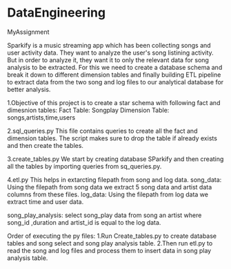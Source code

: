 # DataEngineering
MyAssignment

Sparkify is a music streaming app which has been collecting songs and user activity data.
They want to analyze the user's song listining activity. But in order to analyze it, they want it to only the relevant data for song analysis to be extracted. 
For this we need to create a database schema and break it down to different dimension tables and finally building ETL
pipeline to extract data from the two song and log files to our analytical database for better analysis.



1.Objective of this project is to create a star schema with following fact and dimesnion tables:
 Fact Table: Songplay
 Dimension Table: songs,artists,time,users
 
2.sql_queries.py
This file contains queries to create all the fact and dimension tables.
The script makes sure to drop the table if already exists and then create the tables.

3.create_tables.py
We start by creating database SParkify and then creating all the tables by importing queries from sq_queries.py.

4.etl.py
This helps in extarcting filepath from song and log data.
song_data: Using the filepath from song data we extract 5 song data and artist data columns from these files.
log_data: Using the filepath from log data we extract time and user data.

song_play_analysis: select song_play data from song an artist where song_id ,duration and artist_id is equal to the log data.

Order of executing the py files:
1.Run Create_tables.py to create database tables and song select and song play analysis table.
2.Then run etl.py to read the song and log files and process them to insert data in song play analysis table.

